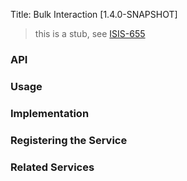 Title: Bulk Interaction [1.4.0-SNAPSHOT]

> this is a stub, see [ISIS-655](https://issues.apache.org/jira/browse/ISIS-655)

### API


### Usage


### Implementation


### Registering the Service


### Related Services

